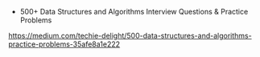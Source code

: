 * 500+ Data Structures and Algorithms Interview Questions & Practice Problems

https://medium.com/techie-delight/500-data-structures-and-algorithms-practice-problems-35afe8a1e222
